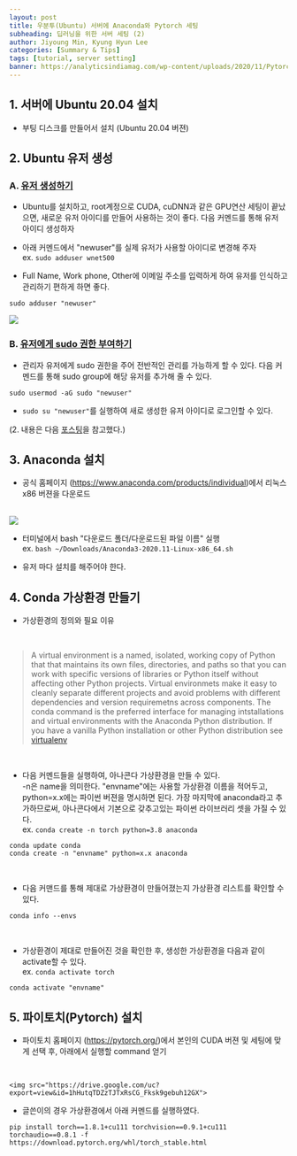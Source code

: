 ```yaml
---
layout: post
title: 우분투(Ubuntu) 서버에 Anaconda와 Pytorch 세팅
subheading: 딥러닝을 위한 서버 세팅 (2)
author: Jiyoung Min, Kyung Hyun Lee
categories: [Summary & Tips]
tags: [tutorial, server setting]
banner: https://analyticsindiamag.com/wp-content/uploads/2020/11/Pytorch-1600x835.png
---
```


## 1. 서버에 Ubuntu 20.04 설치

- 부팅 디스크를 만들어서 설치 (Ubuntu 20.04 버젼)


## 2. Ubuntu 유저 생성

### A. <u> 유저 생성하기 </u>

- Ubuntu를 설치하고, root계정으로 CUDA, cuDNN과 같은 GPU연산 세팅이 끝났으면, 새로운 유저 아이디를 만들어 사용하는 것이 좋다.
  다음 커멘드를 통해 유저 아이디 생성하자

- 아래 커멘드에서 "newuser"를 실제 유저가 사용할 아이디로 변경해 주자   
  ex. `sudo adduser wnet500`

- Full Name, Work phone, Other에 이메일 주소를 입력하게 하여 유저를 인식하고 관리하기 편하게 하면 좋다.

```
sudo adduser "newuser"
```

![](https://phoenixnap.com/kb/wp-content/uploads/2019/03/creating-sudo-user-ubuntu1.png)

### B. <u> 유저에게 sudo 권한 부여하기 </u>

- 관리자 유저에게 sudo 권한을 주어 전반적인 관리를 가능하게 할 수 있다. 다음 커멘드를 통해 sudo group에 해당 유저를 추가해 줄 수 있다.

```
sudo usermod -aG sudo "newuser"
```

- `sudo su "newuser"`를 실행하여 새로 생성한 유저 아이디로 로그인할 수 있다.

(2. 내용은 다음 [포스팅](https://phoenixnap.com/kb/how-to-create-sudo-user-on-ubuntu)을 참고했다.)


## 3. Anaconda 설치

- 공식 홈페이지 (https://www.anaconda.com/products/individual)에서 리눅스 x86 버젼을 다운로드
<br/>  
    <img src="https://drive.google.com/uc?export=view&id=1xWbWGBFVMCfI0Ym3CWkNpHsEvJqOdUil">
    
- 터미널에서 bash "다운로드 폴더/다운로드된 파일 이름" 실행   
  ex. `bash ~/Downloads/Anaconda3-2020.11-Linux-x86_64.sh`

- 유저 마다 설치를 해주어야 한다.


## 4. Conda 가상환경 만들기

- 가상환경의 정의와 필요 이유
<br/>

> A virtual environment is a named, isolated, working copy of Python that that maintains its own files, directories, and paths so that you can work with specific versions of libraries or Python itself without affecting other Python projects. Virtual environmets make it easy to cleanly separate different projects and avoid problems with different dependencies and version requiremetns across components. The conda command is the preferred interface for managing intstallations and virtual environments with the Anaconda Python distribution. If you have a vanilla Python installation or other Python distribution see [virtualenv](https://virtualenv.pypa.io/en/latest/)
<br/>

- 다음 커멘드들을 실행하여, 아나콘다 가상환경을 만들 수 있다.   
  -n은 name을 의미한다. "envname"에는 사용할 가상환경 이름을 적어두고, python=x.x에는 파이썬 버젼을 명시하면 된다.
  가장 마지막에 anaconda라고 추가하므로써, 아나콘다에서 기본으로 갖추고있는 파이썬 라이브러리 셋을 가질 수 있다.   
  ex. `conda create -n torch python=3.8 anaconda`
  
```
conda update conda
conda create -n "envname" python=x.x anaconda
```
<br/>

- 다음 커맨드를 통해 제대로 가상환경이 만들어졌는지 가상환경 리스트를 확인할 수 있다.

```
conda info --envs
```
<br/>

- 가상환경이 제대로 만들어진 것을 확인한 후, 생성한 가상환경을 다음과 같이 activate할 수 있다.   
  ex. `conda activate torch`

```
conda activate "envname"
```


## 5. 파이토치(Pytorch) 설치
- 파이토치 홈페이지 (https://pytorch.org/)에서 본인의 CUDA 버젼 및 세팅에 맞게 선택 후, 아래에서 실행할 command 얻기  
<br/>

    <img src="https://drive.google.com/uc?export=view&id=1hHutqTDZzTJTxRsCG_Fksk9gebuh12GX">

- 글쓴이의 경우 가상환경에서 아래 커멘드를 실행하였다.    

```
pip install torch==1.8.1+cu111 torchvision==0.9.1+cu111 torchaudio==0.8.1 -f https://download.pytorch.org/whl/torch_stable.html
```

